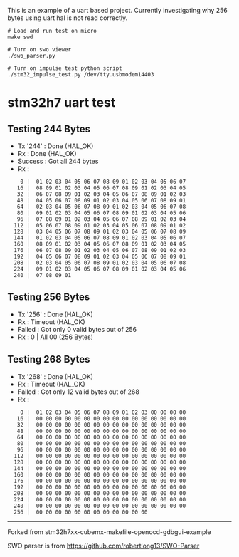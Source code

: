 This is an example of a uart based project. Currently investigating why 256 bytes using uart hal is not read correctly.

```
# Load and run test on micro
make swd

# Turn on swo viewer
./swo_parser.py

# Turn on impulse test python script
./stm32_impulse_test.py /dev/tty.usbmodem14403
```

# stm32h7 uart test #

## Testing 244 Bytes
 * Tx '244' : Done (HAL_OK)
 * Rx : Done (HAL_OK)
 * Success : Got all 244 bytes
 * Rx :

```
    0 |  01 02 03 04 05 06 07 08 09 01 02 03 04 05 06 07
   16 |  08 09 01 02 03 04 05 06 07 08 09 01 02 03 04 05
   32 |  06 07 08 09 01 02 03 04 05 06 07 08 09 01 02 03
   48 |  04 05 06 07 08 09 01 02 03 04 05 06 07 08 09 01
   64 |  02 03 04 05 06 07 08 09 01 02 03 04 05 06 07 08
   80 |  09 01 02 03 04 05 06 07 08 09 01 02 03 04 05 06
   96 |  07 08 09 01 02 03 04 05 06 07 08 09 01 02 03 04
  112 |  05 06 07 08 09 01 02 03 04 05 06 07 08 09 01 02
  128 |  03 04 05 06 07 08 09 01 02 03 04 05 06 07 08 09
  144 |  01 02 03 04 05 06 07 08 09 01 02 03 04 05 06 07
  160 |  08 09 01 02 03 04 05 06 07 08 09 01 02 03 04 05
  176 |  06 07 08 09 01 02 03 04 05 06 07 08 09 01 02 03
  192 |  04 05 06 07 08 09 01 02 03 04 05 06 07 08 09 01
  208 |  02 03 04 05 06 07 08 09 01 02 03 04 05 06 07 08
  224 |  09 01 02 03 04 05 06 07 08 09 01 02 03 04 05 06
  240 |  07 08 09 01
```

## Testing 256 Bytes
 * Tx '256' : Done (HAL_OK)
 * Rx : Timeout (HAL_OK)
 * Failed : Got only 0 valid bytes out of 256
 * Rx : 0 | All 00 (256 Bytes)

## Testing 268 Bytes
 * Tx '268' : Done (HAL_OK)
 * Rx : Timeout (HAL_OK)
 * Failed : Got only 12 valid bytes out of 268
 * Rx :

```
    0 |  01 02 03 04 05 06 07 08 09 01 02 03 00 00 00 00
   16 |  00 00 00 00 00 00 00 00 00 00 00 00 00 00 00 00
   32 |  00 00 00 00 00 00 00 00 00 00 00 00 00 00 00 00
   48 |  00 00 00 00 00 00 00 00 00 00 00 00 00 00 00 00
   64 |  00 00 00 00 00 00 00 00 00 00 00 00 00 00 00 00
   80 |  00 00 00 00 00 00 00 00 00 00 00 00 00 00 00 00
   96 |  00 00 00 00 00 00 00 00 00 00 00 00 00 00 00 00
  112 |  00 00 00 00 00 00 00 00 00 00 00 00 00 00 00 00
  128 |  00 00 00 00 00 00 00 00 00 00 00 00 00 00 00 00
  144 |  00 00 00 00 00 00 00 00 00 00 00 00 00 00 00 00
  160 |  00 00 00 00 00 00 00 00 00 00 00 00 00 00 00 00
  176 |  00 00 00 00 00 00 00 00 00 00 00 00 00 00 00 00
  192 |  00 00 00 00 00 00 00 00 00 00 00 00 00 00 00 00
  208 |  00 00 00 00 00 00 00 00 00 00 00 00 00 00 00 00
  224 |  00 00 00 00 00 00 00 00 00 00 00 00 00 00 00 00
  240 |  00 00 00 00 00 00 00 00 00 00 00 00 00 00 00 00
  256 |  00 00 00 00 00 00 00 00 00 00 00 00
```


--------------

Forked from stm32h7xx-cubemx-makefile-openocd-gdbgui-example

SWO parser is from https://github.com/robertlong13/SWO-Parser

